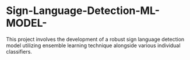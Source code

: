 # Sign-Language-Detection-ML-MODEL-
This project involves the development of a robust sign language detection model utilizing ensemble learning technique alongside various individual classifiers.
